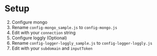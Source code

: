 ﻿# Setup

2. Configure mongo
  1. Rename `config-mongo_sample.js` to `config-mongo.js`
  2. Edit with your `connection` string
1. Configure loggly (Optional)
  1. Rename `config-logger-loggly_sample.js` to `config-logger-loggly.js`
  2. Edit with your `subdomain` and `inputToken`